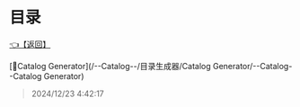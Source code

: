 # 目录  


[👈【返回】](/--Catalog--/--Catalog--root)  


[📁Catalog Generator](/--Catalog--/目录生成器/Catalog Generator/--Catalog--Catalog Generator)  







> 2024/12/23 4:42:17
